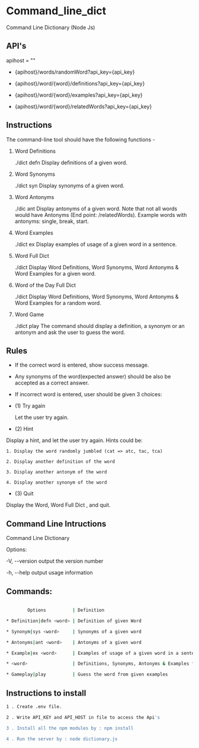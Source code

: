 
# Command_line_dict

Command Line Dictionary (Node Js)

  

## API's

apihost = "<Given  host  name>"

  

* {apihost}/words/randomWord?api_key={api_key}

* {apihost}/word/{word}/definitions?api_key={api_key}

* {apihost}/word/{word}/examples?api_key={api_key}

* {apihost}/word/{word}/relatedWords?api_key={api_key}

  

## Instructions

  

The command-line tool should have the following functions -

  

1. Word Definitions

	./dict defn <word>
	Display definitions of a given word.

  

2. Word Synonyms

	./dict syn <word>
	Display synonyms of a given word.

  

3. Word Antonyms
	
	./dic ant <word>
	Display antonyms of a given word. Note that not all words would 	have Antonyms (End point: /relatedWords). Example words with antonyms: single, break, start.

  

4. Word Examples

	./dict ex <word>
	Display examples of usage of a given word in a sentence.

  

5. Word Full Dict
	
	./dict <word>
	Display Word Definitions, Word Synonyms, Word Antonyms & Word Examples for a given word.

  

6. Word of the Day Full Dict

	./dict
	Display Word Definitions, Word Synonyms, Word Antonyms & Word Examples for a random word.

  

7. Word Game

	./dict play
	The command should display a definition, a synonym or an antonym and ask the user to guess the word.

  

## Rules

  

* If the correct word is entered, show success message.

* Any synonyms of the word(expected answer) should be also be accepted as a correct answer.

* If incorrect word is entered, user should be given 3 choices:

- (1) Try again

	Let the user try again.

- (2) Hint

Display a hint, and let the user try again. Hints could be:

	1. Display the word randomly jumbled (cat => atc, tac, tca)

	2. Display another definition of the word

	3. Display another antonym of the word

	4. Display another synonym of the word

- (3) Quit

Display the Word, Word Full Dict , and quit.

  

## Command Line Intructions

Command Line Dictionary

Options:

-V, --version output the version number

-h, --help output usage information

  

## Commands:

```bash

		Options 		 | Definition

* Definition|defn <word> | Definition of given Word

* Synonym|sys <word>     | Synonyms of a given word

* Antonyms|ant <word>    | Antonyms of a given word

* Example|ex <word>      | Examples of usage of a given word in a sentence

* <word>                 | Definitions, Synonyms, Antonyms & Examples for a given word

* Gameplay|play          | Guess the word from given examples

```

  

## Instructions to install

  
```bash
1 . Create .env file.

2 . Write API_KEY and API_HOST in file to access the Api's

3 . Install all the npm modules by : npm install

4 . Run the server by : node dictionary.js
```

